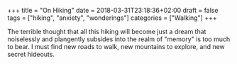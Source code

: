 +++
title = "On Hiking"
date = 2018-03-31T23:18:36+02:00
draft = false
tags = ["hiking", "anxiety", "wonderings"]
categories = ["Walking"]
+++

The terrible thought that all this hiking will become just a dream that noiselessly and plangently subsides into the realm of "memory" is too much to bear. I must find new roads to walk, new mountains to explore, and new secret hideouts.
